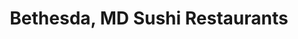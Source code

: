 ---
layout: city
title: Bethesda, MD Sushi Restaurants
permalink: /maryland/bethesda/
stateAbbr: MD
stateName: Maryland
cityName: Bethesda
---